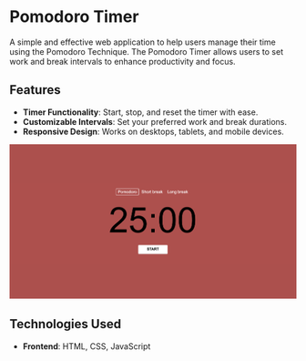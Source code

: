 # Pomodoro Timer

A simple and effective web application to help users manage their time using the Pomodoro Technique. The Pomodoro Timer allows users to set work and break intervals to enhance productivity and focus.

## Features

- **Timer Functionality**: Start, stop, and reset the timer with ease.
- **Customizable Intervals**: Set your preferred work and break durations.
- **Responsive Design**: Works on desktops, tablets, and mobile devices.

![Pomodoro Timer Screenshot](demo.png)

## Technologies Used

- **Frontend**: HTML, CSS, JavaScript

